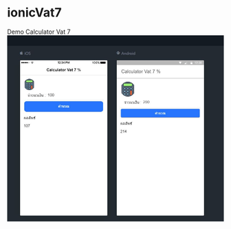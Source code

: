 # ionicVat7
Demo Calculator Vat 7
![Image description](https://github.com/jerateep/ionicVat7/blob/master/Capture.JPG)
